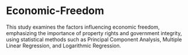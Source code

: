 # Economic-Freedom
This study examines the factors influencing economic freedom, emphasizing the importance of property rights and government integrity, using statistical methods such as Principal Component Analysis, Multiple Linear Regression, and Logarithmic Regression.

